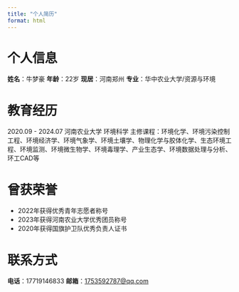 ```yaml
---
title: "个人简历"
format: html
---
```


# 个人信息
**姓名**：牛梦豪
**年龄**：22岁
**现居**：河南郑州
**专业**：华中农业大学/资源与环境

# 教育经历
2020.09 - 2024.07 河南农业大学 环境科学
主修课程：环境化学、环境污染控制工程、环境经济学、环境气象学、环境土壤学、物理化学与胶体化学、生态环境工程、环境监测、环境微生物学、环境毒理学、产业生态学、环境数据处理与分析、环工CAD等

# 曾获荣誉
- 2022年获得优秀青年志愿者称号
- 2023年获得河南农业大学优秀团员称号
- 2020年获得国旗护卫队优秀负责人证书

# 联系方式
**电话**：17719146833
**邮箱**：1753592787@qq.com